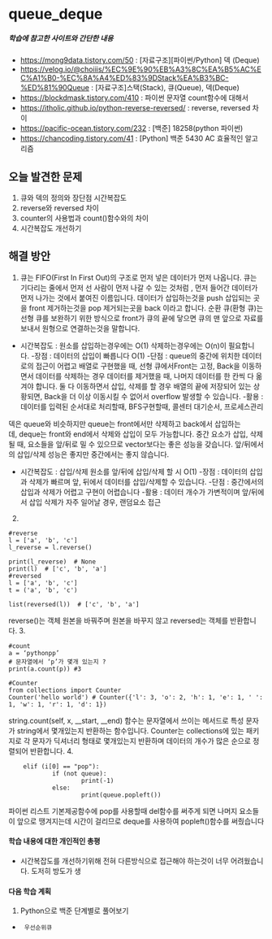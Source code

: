 # queue_deque
##### 학습에 참고한 사이트와 간단한 내용 
* https://mong9data.tistory.com/50 : [자료구조][파이썬/Python] 덱 (Deque)
* https://velog.io/@choiiis/%EC%9E%90%EB%A3%8C%EA%B5%AC%EC%A1%B0-%EC%8A%A4%ED%83%9DStack%EA%B3%BC-%ED%81%90Queue : [자료구조]스택(Stack), 큐(Queue), 덱(Deque)
* https://blockdmask.tistory.com/410 : 파이썬 문자열 count함수에 대해서
* https://itholic.github.io/python-reverse-reversed/ : reverse, reversed 차이
* https://pacific-ocean.tistory.com/232 : [백준] 18258(python 파이썬)
* https://chancoding.tistory.com/41 : [Python] 백준 5430 AC 효율적인 알고리즘

## 오늘 발견한 문제 
1. 큐와 덱의 정의와 장단점 시간복잡도
2. reverse와 reversed 차이 
3. counter의 사용법과 count()함수와의 차이
4. 시간복잡도 개선하기

## 해결 방안 
1. 큐는 FIFO(First In First Out)의 구조로 먼저 넣은 데이터가 먼저 나옵니다. 큐는 기다리는 줄에서 먼저 선 사람이 먼저 나갈 수 있는 것처럼 , 먼저 들어간 데이터가 먼저 나가는 것에서 붙여진 이름입니다. 데이터가 삽입하는것을 push 삽입되는 곳을 front 제거하는것을 pop 제거되는곳을 back 이라고 합니다. 순환 큐(환형 큐)는 선형 큐를 보완하기 위한 방식으로  front가 큐의 끝에 닿으면 큐의 맨 앞으로 자료를 보내서 원형으로 연결하는것을 말합니다.
- 시간복잡도 : 원소를 삽입하는경우에는 O(1) 삭제하는경우에는 O(n)이 필요합니다. -장점 : 데이터의 삽입이 빠릅니다 O(1)
-단점 : queue의 중간에 위치한 데이터로의 접근이 어렵고 배열로 구현했을 때, 선형 큐에서Front는 고정, Back을 이동하면서 데이터를 삭제하는 경우 데이터를 제거했을 때, 나머지 데이터를 한 칸씩 다 옮겨야 합니다. 둘 다 이동하면서 삽입, 삭제를 할 경우 배열의 끝에 저장되어 있는 상황되면, Back을 더 이상 이동시킬 수 없어서 overflow 발생할 수 있습니다.
-활용 : 데이터를 입력된 순서대로 처리할때, BFS구현할때, 콜센터 대기순서, 프로세스관리

덱은 queue와 비슷하지만 queue는 front에서만 삭제하고 back에서 삽입하는데, deque는 front와 end에서 삭제와 삽입이 모두 가능합니다. 중간 요소가 삽입, 삭제될 때, 요소들을 앞/뒤로 밀 수 있으므로 vector보다는 좋은 성능을 갖습니다. 앞/뒤에서의 삽입/삭제 성능은 좋지만 중간에서는 좋지 않습니다.
- 시간복잡도 : 삽입/삭제 원소를 앞/뒤에 삽입/삭제 할 시 O(1) -장점 : 데이터의 삽입과 삭제가 빠르며 앞, 뒤에서 데이터를 삽입/삭제할 수 있습니다.
-단점 : 중간에서의 삽입과 삭제가 어렵고 구현이 어렵습니다
-활용 : 데이터 개수가 가변적이며 앞/뒤에서 삽입 삭제가 자주 일어날 경우, 랜덤요소 접근

2.  
```
#reverse
l = ['a', 'b', 'c']
l_reverse = l.reverse()

print(l_reverse)  # None
print(l)  # ['c', 'b', 'a']
#reversed
l = ['a', 'b', 'c']
t = ('a', 'b', 'c')

list(reversed(l))  # ['c', 'b', 'a']

```
reverse()는 객체 원본을 바꿔주며 원본을 바꾸지 않고 reversed는 객체를 반환합니다.
3.
```
#count
a = ‘pythonpp’ 
# 문자열에서 ‘p’가 몇개 있는지 ? 
print(a.count(p)) #3

#Counter
from collections import Counter
Counter('hello world') # Counter({'l': 3, 'o': 2, 'h': 1, 'e': 1, ' ': 1, 'w': 1, 'r': 1, 'd': 1})
```
string.count(self, x, __start, __end) 함수는 문자열에서 쓰이는 메서드로 특성 문자가 string에서 몇개있는지 반환하는 함수입니다. Counter는 collections에 있는 패키지로 각 문자가 딕셔너리 형태로 몇개있는지 반환하며 데이터의 개수가 많은 순으로 정렬되어 반환합니다.
4.
```
	elif (i[0] == "pop"):
        	if (not queue):
            		print(-1)
        	else:
            		print(queue.popleft())
```
파이썬 리스트 기본제공함수에 pop를 사용할때 del함수를 써주게 되면 나머지 요소들이 앞으로 땡겨지는데 시간이 걸리므로 deque를 사용하여 popleft()함수를 써줬습니다 

#### 학습 내용에 대한 개인적인 총평 
- 시간복잡도를 개선하기위해 전혀 다른방식으로 접근해야 하는것이 너무 어려웠습니다. 도저히 방도가 생

#### 다음 학습 계획 
1. Python으로 백준 단계별로 풀어보기
*      우선순위큐
